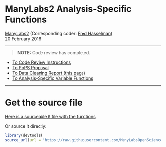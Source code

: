 # ManyLabs2 Analysis-Specific Functions
[ManyLabs2](https://osf.io/8cd4r) (Corresponding coder: [Fred Hasselman](https://osf.io/ujgs6/))  
20 February 2016  



--------

> **NOTE:** Code review has completed.

* [To Code Review Instructions](https://ManyLabsOpenScience.github.io/ML2_RcodeReview)
* [To PoPS Proposal](https://ManyLabsOpenScience.github.io/ML2_PoPS_proposal)
* [To Data Cleaning Report (this page)](https://ManyLabsOpenScience.github.io/ML2_data_cleaning)
* [To Analysis-Specific Variable Functions](https://ManyLabsOpenScience.github.io/ML2_varfuns)

--------

# Get the source file

[Here is a sourceable `R` file with the functions](https://raw.githubusercontent.com/ManyLabsOpenScience/manylabRs/master/R/ML2_variable_functions.R)

Or source it directly:

```r
library(devtools)
source_url(url = 'https://raw.githubusercontent.com/ManyLabsOpenScience/manylabRs/master/R/ML2_variable_functions.R')
```

